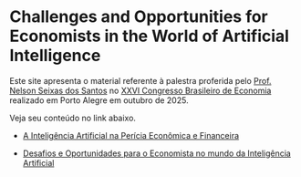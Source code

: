 # Challenges and Opportunities for Economists in the World of Artificial Intelligence


Este site apresenta o material referente à palestra proferida pelo <a href="https://professor.ufrgs.br/nelsonseixas/" target="_blank">Prof. Nelson Seixas dos Santos</a> no <a href="https://cbe.cofecon.org/#evento" target="_blank"> XXVI Congresso Brasileiro de Economia</a> realizado em Porto Alegre em outubro de 2025.

Veja seu conteúdo no link abaixo.

- [A Inteligência Artificial na Perícia Econômica e Financeira](pericia/ai-economic-court-expertise.md)

- [Desafios e Oportunidades para o Economista no mundo da Inteligência Artificial](desafios/challenges-opportunities-economists-ai.md)






